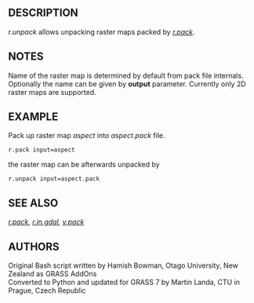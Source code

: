 ## DESCRIPTION

*r.unpack* allows unpacking raster maps packed by *[r.pack](r.pack.md)*.

## NOTES

Name of the raster map is determined by default from pack file
internals. Optionally the name can be given by **output** parameter.
Currently only 2D raster maps are supported.

## EXAMPLE

Pack up raster map *aspect* into *aspect.pack* file.

```shell
r.pack input=aspect
```

the raster map can be afterwards unpacked by

```shell
r.unpack input=aspect.pack
```

## SEE ALSO

*[r.pack](r.pack.md), [r.in.gdal](r.in.gdal.md), [v.pack](v.pack.md)*

## AUTHORS

Original Bash script written by Hamish Bowman, Otago University, New
Zealand as GRASS AddOns  
Converted to Python and updated for GRASS 7 by Martin Landa, CTU in
Prague, Czech Republic
